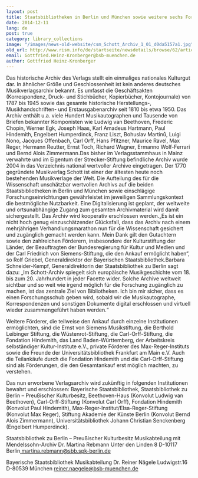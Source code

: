 ```yaml
---
layout: post
title: Staatsbibliotheken in Berlin und München sowie weitere sechs Forschungseinrichtungen erwerben historisches Archiv des Schott-Verlags
date: 2014-12-11
lang: de
post: true
category: library_collections
image: "/images/news-old-website/csm_Schott_Archiv_1_01_d0da5157a1.jpg"
old_url: http://www.rism.info/de/startseite/newsdetails/browse/62/article/64/historical-schott-archive-acquired-by-state-libraries-in-berlin-and-munich-and-six-research-institut.html
email: Gottfried.Heinz-Kronberger@bsb-muenchen.de
author: Gottfried Heinz-Kronberger
---
```


Das historische Archiv des Verlags stellt ein einmaliges nationales Kulturgut dar. In ähnlicher Größe und Geschlossenheit ist kein anderes deutsches Musikverlagsarchiv bekannt. Es umfasst die Geschäftsakten (Korrespondenz, Druck- und Stichbücher, Kopierbücher, Kontojournale) von 1787 bis 1945 sowie das gesamte historische Herstellungs-, Musikhandschriften- und Erstausgabenarchiv seit 1810 bis etwa 1950. Das Archiv enthält u.a. viele Hundert Musikautographen und Tausende von Briefen bekannter Komponisten wie Ludwig van Beethoven, Frederic Chopin, Werner Egk, Joseph Haas, Karl Amadeus Hartmann, Paul Hindemith, Engelbert Humperdinck, Franz Liszt, Bohuslav Martinů, Luigi Nono, Jacques Offenbach, Carl Orff, Hans Pfitzner, Maurice Ravel, Max Reger, Hermann Reutter, Ernst Toch, Richard Wagner, Ermanno Wolf-Ferrari und Bernd Alois Zimmermann.Das bisher im Verlagsstammhaus in Mainz verwahrte und im Eigentum der Strecker-Stiftung befindliche Archiv wurde 2004 in das Verzeichnis national wertvoller Archive eingetragen. Der 1770 gegründete Musikverlag Schott ist einer der ältesten heute noch bestehenden Musikverlage der Welt.
Die Aufteilung des für die Wissenschaft unschätzbar wertvollen Archivs auf die beiden Staatsbibliotheken in Berlin und München sowie einschlägige Forschungseinrichtungen gewährleistet im jeweiligen Sammlungskontext die bestmögliche Nutzbarkeit. Eine Digitalisierung ist geplant, der weltweite und ortsunabhängige Zugang zum gesamten Archivmaterial wird damit sichergestellt. Das Archiv wird kooperativ erschlossen werden.„Es ist ein nicht hoch genug einzuschätzender Glücksfall, dass das Archiv nach einem mehrjährigen Verhandlungsmarathon nun für die Wissenschaft gesichert und zugänglich gemacht werden kann. Mein Dank gilt den Gutachtern sowie den zahlreichen Förderern, insbesondere der Kulturstiftung der Länder, der Beauftragten der Bundesregierung für Kultur und Medien und der Carl Friedrich von Siemens-Stiftung, die den Ankauf ermöglicht haben“, so Rolf Griebel, Generaldirektor der Bayerischen Staatsbibliothek.Barbara Schneider-Kempf, Generaldirektorin der Staatsbibliothek zu Berlin sagt dazu: „Im Schott-Archiv spiegelt sich europäische Musikgeschichte vom 18. bis zum 20. Jahrhundert in jeder Facette wider. Solche Archive weltweit sichtbar und so weit wie irgend möglich für die Forschung zugänglich zu machen, ist das zentrale Ziel von Bibliotheken. Ich bin mir sicher, dass es einen Forschungsschub geben wird, sobald wir die Musikautographe, Korrespondenzen und sonstigen Dokumente digital erschlossen und virtuell wieder zusammengeführt haben werden.“

Weitere Förderer, die teilweise den Ankauf durch einzelne Institutionen ermöglichten, sind die Ernst von Siemens Musikstiftung, die Berthold Leibinger Stiftung, die Wüstenrot-Stiftung, die Carl-Orff-Stiftung, die Fondation Hindemith, das Land Baden-Württemberg, der Arbeitskreis selbständiger Kultur-Institute e.V., private Förderer des Max-Reger-Instituts sowie die Freunde der Universitätsbibliothek Frankfurt am Main e.V. Auch die Teilankäufe durch die Fondation Hindemith und die Carl-Orff-Stiftung sind als Förderungen, die den Gesamtankauf erst möglich machten, zu verstehen.

Das nun erworbene Verlagsarchiv wird zukünftig in folgenden Institutionen bewahrt und erschlossen: Bayerische Staatsbibliothek, Staatsbibliothek zu Berlin – Preußischer Kulturbesitz, Beethoven-Haus (Konvolut Ludwig van Beethoven), Carl-Orff-Stiftung (Konvolut Carl Orff), Fondation Hindemith (Konvolut Paul Hindemith), Max-Reger-Institut/Elsa-Reger-Stiftung (Konvolut Max Reger), Stiftung Akademie der Künste Berlin (Konvolut Bernd Alois Zimmermann), Universitätsbibliothek Johann Christian Senckenberg (Engelbert Humperdinck).

Staatsbibliothek zu Berlin – Preußischer Kulturbesitz
Musikabteilung mit Mendelssohn-Archiv
Dr. Martina Rebmann
Unter den Linden 8
D-10117 Berlin[
martina.rebmann@sbb.spk-berlin.de](http://martina.rebmann.sbb.spk-berlin.de)

Bayerische Staatsbibliothek
Musikabteilung
Dr. Reiner Nägele
Ludwigstr.16
D-80539 München
[reiner.naegele@bsb-muenchen.de](mailto:reiner.naegele@bsb-muenchen.de)


